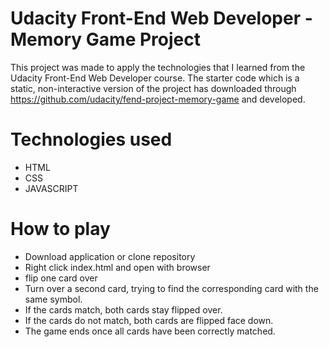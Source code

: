 # Udacity Front-End Web Developer - Memory Game Project
This project was made to apply the technologies that I learned from the Udacity Front-End Web Developer course.
The starter code which is a static, non-interactive version of the project has downloaded through  https://github.com/udacity/fend-project-memory-game and developed.

# Technologies used
- HTML
- CSS
- JAVASCRIPT

# How to play
- Download application or clone repository
- Right click index.html and open with browser
- flip one card over
- Turn over a second card, trying to find the corresponding card with the same symbol.
- If the cards match, both cards stay flipped over.
- If the cards do not match, both cards are flipped face down.
- The game ends once all cards have been correctly matched.
